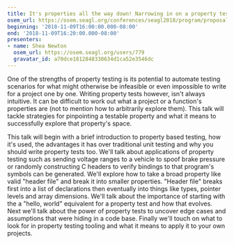 ```yaml
---
title: It's properties all the way down! Narrowing in on a property test's input space.
osem_url: https://osem.seagl.org/conferences/seagl2018/program/proposals/509
beginning: '2018-11-09T16:00:00.000-08:00'
end: '2018-11-09T16:20:00.000-08:00'
presenters:
- name: Shea Newton
  osem_url: https://osem.seagl.org/users/779
  gravatar_id: a70dce1812848338634d1ca52e3546dc
---
```


One of the strengths of property testing is its potential to automate testing scenarios for what might otherwise be infeasible or even impossible to write for a project one by one. Writing property tests however, isn't always intuitive. It can be difficult to work out what a project or a function's properties are (not to mention how to arbitrarily explore them). This talk will tackle strategies for pinpointing a testable property and what it means to successfully explore that property's space.

This talk will begin with a brief introduction to property based testing, how it's used, the advantages it has over traditional unit testing and why you should write property tests too. We'll talk about applications of property testing such as sending voltage ranges to a vehicle to spoof brake pressure or randomly constructing C headers to verify bindings to that program's symbols can be generated. We'll explore how to take a broad property like valid "header file" and break it into smaller properties. "Header file" breaks first into a list of declarations then eventually into things like types, pointer levels and array dimensions. We'll talk about the importance of starting with the a "hello, world" equivalent for a property test and how that evolves. Next we'll talk about the power of property tests to uncover edge cases and assumptions that were hiding in a code base. Finally we'll touch on what to look for in property testing tooling and what it means to apply it to your own projects.
